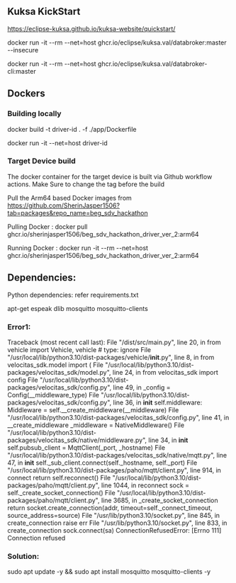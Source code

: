 
## Kuksa KickStart

https://eclipse-kuksa.github.io/kuksa-website/quickstart/

docker run  -it --rm --net=host ghcr.io/eclipse/kuksa.val/databroker:master --insecure
 
docker run  -it --rm --net=host ghcr.io/eclipse/kuksa.val/databroker-cli:master

## Dockers

### Building locally

docker build -t driver-id . -f ./app/Dockerfile

docker run -it --net=host driver-id
 
### Target Device build

The docker container for the target device is built via Github workflow actions.
Make Sure to change the tag before the build

Pull the Arm64 based Docker images from 
https://github.com/SherinJasper1506?tab=packages&repo_name=beg_sdv_hackathon

Pulling Docker :  docker pull ghcr.io/sherinjasper1506/beg_sdv_hackathon_driver_ver_2:arm64

Running Docker : docker run  -it --rm --net=host ghcr.io/sherinjasper1506/beg_sdv_hackathon_driver_ver_2:arm64

## Dependencies:

Python dependencies: refer requirements.txt

apt-get espeak dlib  mosquitto mosquitto-clients

### Error1:

Traceback (most recent call last): 
  File "/dist/src/main.py", line 20, in <module> 
    from vehicle import Vehicle, vehicle  # type: ignore 
  File "/usr/local/lib/python3.10/dist-packages/vehicle/__init__.py", line 8, in <module> 
    from velocitas_sdk.model import ( 
  File "/usr/local/lib/python3.10/dist-packages/velocitas_sdk/model.py", line 24, in <module> 
    from velocitas_sdk import config 
  File "/usr/local/lib/python3.10/dist-packages/velocitas_sdk/config.py", line 49, in <module> 
    _config = Config(__middleware_type) 
  File "/usr/local/lib/python3.10/dist-packages/velocitas_sdk/config.py", line 36, in __init__ 
    self.middleware: Middleware = self.__create_middleware(__middleware) 
  File "/usr/local/lib/python3.10/dist-packages/velocitas_sdk/config.py", line 41, in __create_middleware 
    _middleware = NativeMiddleware() 
  File "/usr/local/lib/python3.10/dist-packages/velocitas_sdk/native/middleware.py", line 34, in __init__ 
    self.pubsub_client = MqttClient(_port, _hostname) 
  File "/usr/local/lib/python3.10/dist-packages/velocitas_sdk/native/mqtt.py", line 47, in __init__ 
    self._sub_client.connect(self._hostname, self._port) 
  File "/usr/local/lib/python3.10/dist-packages/paho/mqtt/client.py", line 914, in connect 
    return self.reconnect() 
  File "/usr/local/lib/python3.10/dist-packages/paho/mqtt/client.py", line 1044, in reconnect 
    sock = self._create_socket_connection() 
  File "/usr/local/lib/python3.10/dist-packages/paho/mqtt/client.py", line 3685, in _create_socket_connection 
    return socket.create_connection(addr, timeout=self._connect_timeout, source_address=source) 
  File "/usr/lib/python3.10/socket.py", line 845, in create_connection 
    raise err 
  File "/usr/lib/python3.10/socket.py", line 833, in create_connection 
    sock.connect(sa) 
ConnectionRefusedError: [Errno 111] Connection refused

### Solution: 
sudo apt update -y && sudo apt install mosquitto mosquitto-clients -y